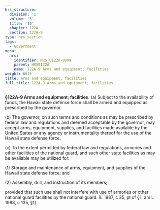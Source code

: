 ```yaml
---
hrs_structure:
  division: '1'
  volume: '3'
  title: '10'
  chapter: 122A
  section: 122A-9
type: hrs_section
tags:
  - Government
menu:
  hrs:
    identifier: HRS_0122A-0009
    parent: HRS0122A
    name: 122A-9 Arms and equipment; facilities
weight: 6045
title: Arms and equipment; facilities
full_title: 122A-9 Arms and equipment; facilities
---
```

**§122A-9 Arms and equipment; facilities.** (a) Subject to the availability of funds, the Hawaii state defense force shall be armed and equipped as prescribed by the governor.

(b) The governor, on such terms and conditions as may be prescribed by federal law and regulations and deemed acceptable by the governor, may accept arms, equipment, supplies, and facilities made available by the United States or any agency or instrumentality thereof for the use of the Hawaii state defense force.

(c) To the extent permitted by federal law and regulations, armories and other facilities of the national guard, and such other state facilities as may be available may be utilized for:

(1) Storage and maintenance of arms, equipment, and supplies of the Hawaii state defense force; and

(2) Assembly, drill, and instruction of its members;

provided that such use shall not interfere with use of armories or other national guard facilities by the national guard. [L 1987, c 35, pt of §1; am L 1988, c 135, §1]